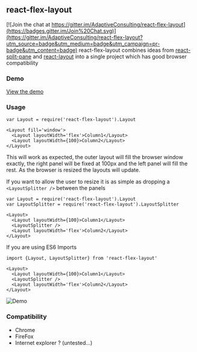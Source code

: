 ## react-flex-layout

[![Join the chat at https://gitter.im/AdaptiveConsulting/react-flex-layout](https://badges.gitter.im/Join%20Chat.svg)](https://gitter.im/AdaptiveConsulting/react-flex-layout?utm_source=badge&utm_medium=badge&utm_campaign=pr-badge&utm_content=badge)
react-flex-layout combines ideas from [react-split-pane](https://github.com/tomkp/react-split-pane) and [react-layout](https://github.com/jsdf/react-layout) into a single project which has good browser compatibility

### Demo
[View the demo](http://adaptiveconsulting.github.io/react-flex-layout)

### Usage
```
var Layout = require('react-flex-layout').Layout

<Layout fill='window'>
  <Layout layoutWidth='flex'>Column1</Layout>
  <Layout layoutWidth={100}>Column2</Layout>
</Layout>
```

This will work as expected, the outer layout will fill the browser window exactly, the right panel will be fixed at 100px and the left panel will fill the rest. As the browser is resized the layouts will update.

If you want to allow the user to resize it is as simple as dropping a `<LayoutSplitter />` between the panels
```
var Layout = require('react-flex-layout').Layout
var LayoutSplitter = require('react-flex-layout').LayoutSplitter

<Layout>
  <Layout layoutWidth={100}>Column1</Layout>
  <LayoutSplitter />
  <Layout layoutWidth='flex'>Column2</Layout>
</Layout>
```

If you are using ES6 Imports

```
import {Layout, LayoutSplitter} from 'react-flex-layout'

<Layout>
  <Layout layoutWidth={100}>Column1</Layout>
  <LayoutSplitter />
  <Layout layoutWidth='flex'>Column2</Layout>
</Layout>
```

![Demo](readme1.gif)

### Compatibility
 - Chrome
 - FireFox
 - Internet explorer ? (untested...)
